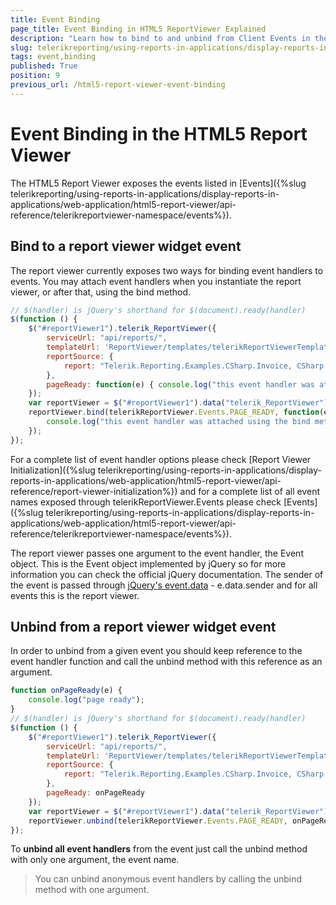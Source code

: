```yaml
---
title: Event Binding
page_title: Event Binding in HTML5 ReportViewer Explained
description: "Learn how to bind to and unbind from Client Events in the HTML5 Report Viewer in Telerik Reporting."
slug: telerikreporting/using-reports-in-applications/display-reports-in-applications/web-application/html5-report-viewer/event-binding
tags: event,binding
published: True
position: 9
previous_url: /html5-report-viewer-event-binding
---
```


# Event Binding in the HTML5 Report Viewer

The HTML5 Report Viewer exposes the events listed in [Events]({%slug telerikreporting/using-reports-in-applications/display-reports-in-applications/web-application/html5-report-viewer/api-reference/telerikreportviewer-namespace/events%}). 

## Bind to a report viewer widget event

The report viewer currently exposes two ways for binding event handlers to events. You may attach event handlers when you instantiate the report viewer, or after that, using the bind method. 

````JavaScript
// $(handler) is jQuery's shorthand for $(document).ready(handler)
$(function () {
	$("#reportViewer1").telerik_ReportViewer({
		serviceUrl: "api/reports/",
		templateUrl: 'ReportViewer/templates/telerikReportViewerTemplate-{{buildversion}}.html',
		reportSource: {
			report: "Telerik.Reporting.Examples.CSharp.Invoice, CSharp.ReportLibrary"
		},
		pageReady: function(e) { console.log("this event handler was attached in the constructor"); }
	});
	var reportViewer = $("#reportViewer1").data("telerik_ReportViewer");
	reportViewer.bind(telerikReportViewer.Events.PAGE_READY, function(e) {
		console.log("this event handler was attached using the bind method");
	});
});
````

For a complete list of event handler options please check [Report Viewer Initialization]({%slug telerikreporting/using-reports-in-applications/display-reports-in-applications/web-application/html5-report-viewer/api-reference/report-viewer-initialization%}) and for a complete list of all event names exposed through telerikReportViewer.Events please check [Events]({%slug telerikreporting/using-reports-in-applications/display-reports-in-applications/web-application/html5-report-viewer/api-reference/telerikreportviewer-namespace/events%}).

The report viewer passes one argument to the event handler, the Event object. This is the Event object implemented by jQuery so for more information you can check the official jQuery documentation. The sender of the event is passed through [jQuery's event.data](https://api.jquery.com/event.data/) - e.data.sender and for all events this is the report viewer.

## Unbind from a report viewer widget event

In order to unbind from a given event you should keep reference to the event handler function and call the unbind method with this reference as an argument.

````JavaScript
function onPageReady(e) {
	console.log("page ready");
}
// $(handler) is jQuery's shorthand for $(document).ready(handler)
$(function () {
	$("#reportViewer1").telerik_ReportViewer({
		serviceUrl: "api/reports/",
		templateUrl: 'ReportViewer/templates/telerikReportViewerTemplate-{{buildversion}}.html',
		reportSource: {
			report: "Telerik.Reporting.Examples.CSharp.Invoice, CSharp.ReportLibrary"
		},
		pageReady: onPageReady
	});
	var reportViewer = $("#reportViewer1").data("telerik_ReportViewer");
	reportViewer.unbind(telerikReportViewer.Events.PAGE_READY, onPageReady);
});
````

To __unbind all event handlers__ from the event just call the unbind method with only one argument, the event name.

> You can unbind anonymous event handlers by calling the unbind method with one argument.
